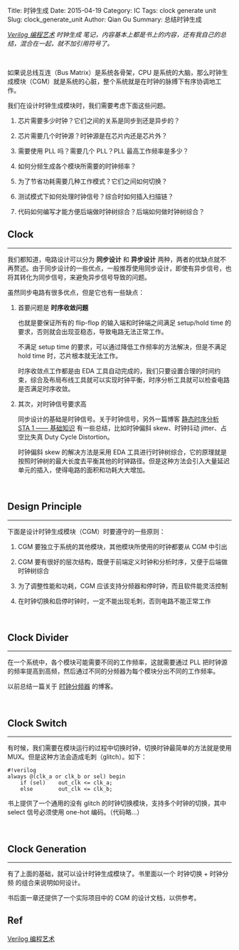 Title: 时钟生成
Date: 2015-04-19
Category: IC
Tags: clock generate unit
Slug: clock_generate_unit
Author: Qian Gu
Summary: 总结时钟生成

*[Verilog 编程艺术][book1] 时钟生成 笔记，内容基本上都是书上的内容，还有我自己的总结，混合在一起，就不加引用符号了。*

[book1]: http://www.amazon.cn/EDA%E7%B2%BE%E5%93%81%E6%99%BA%E6%B1%87%E9%A6%86-Verilog%E7%BC%96%E7%A8%8B%E8%89%BA%E6%9C%AF-%E9%AD%8F%E5%AE%B6%E6%98%8E/dp/B00HNVY3SY/ref=sr_1_1?ie=UTF8&qid=1429188978&sr=8-1&keywords=verilog%E7%BC%96%E7%A8%8B%E8%89%BA%E6%9C%AF 

<br>

如果说总线互连（Bus Matrix）是系统各骨架，CPU 是系统的大脑，那么时钟生成模块（CGM）就是系统的心脏，整个系统就是在时钟的脉搏下有序协调地工作。

我们在设计时钟生成模块时，我们需要考虑下面这些问题。

1. 芯片需要多少时钟？它们之间的关系是同步到还是异步的？

2. 芯片需要几个时钟源？时钟源是在芯片内还是芯片外？

3. 需要使用 PLL 吗？需要几个 PLL？PLL 最高工作频率是多少？

4. 如何分频生成各个模块所需要的时钟频率？

5. 为了节省功耗需要几种工作模式？它们之间如何切换？

6. 测试模式下如何处理时钟信号？综合时如何插入扫描链？

7. 代码如何编写才能方便后端做时钟树综合？后端如何做时钟树综合？

## Clock
* * *

我们都知道，电路设计可以分为 **同步设计** 和 **异步设计** 两种，两者的优缺点就不再赘述。由于同步设计的一些优点，一般推荐使用同步设计，即使有异步信号，也将其转化为同步信号，来避免异步信号导致的问题。

虽然同步电路有很多优点，但是它也有一些缺点：

1. 首要问题是 **时序收敛问题**

    也就是要保证所有的 flip-flop 的输入端和时钟端之间满足 setup/hold time 的要求，否则就会出现亚稳态，导致电路无法正常工作。

    不满足 setup time 的要求，可以通过降低工作频率的方法解决，但是不满足 hold time 时，芯片根本就无法工作。

    时序收敛点工作都是由 EDA 工具自动完成的，我们只要设置合理的时间约束，综合及布局布线工具就可以实现时钟平衡，时序分析工具就可以检查电路是否满足时序收敛。

2. 其次，对时钟信号要求高

    同步设计的基础是时钟信号。关于时钟信号，另外一篇博客 [静态时序分析 STA 1 —— 基础知识][blog1] 有一些总结，比如时钟偏斜 skew、时钟抖动 jitter、占空比失真 Duty Cycle Distortion。

    时钟偏斜 skew 的解决方法是采用 EDA 工具进行时钟树综合，它的原理就是按照时钟树的最大长度去平衡其他的时钟路径。但是这种方法会引入大量延迟单元的插入，使得电路的面积和功耗大大增加。

[blog1]: http://guqian110.github.io/pages/2015/03/18/static_timing_analysis_1_basic.html

<br>

## Design Principle
* * *

下面是设计时钟生成模块（CGM）时要遵守的一些原则：

1. CGM 要独立于系统的其他模块，其他模块所使用的时钟都要从 CGM 中引出

2. CGM 要有很好的层次结构，既便于前端定义时钟和分析时序，又便于后端做时钟树综合

3. 为了调整性能和功耗，CGM 应该支持分频器和停时钟，而且软件能灵活控制

4. 在时钟切换和启停时钟时，一定不能出现毛刺，否则电路不能正常工作

<br>

## Clock Divider
* * *

在一个系统中，各个模块可能需要不同的工作频率，这就需要通过 PLL 把时钟源的频率提高到高频，然后通过不同的分频器为每个模块分出不同的工作频率。

以前总结一篇关于 [时钟分频器][blog2] 的博客。

[blog2]: http://guqian110.github.io/pages/2014/10/13/clock_dividers.html

<br>

## Clock Switch
* * *

有时候，我们需要在模块运行的过程中切换时钟，切换时钟最简单的方法就是使用 MUX。但是这种方法会造成毛刺（glitch）。如下：

    #!verilog
    always @(clk_a or clk_b or sel) begin
        if (sel)    out_clk <= clk_a;
        else        out_clk <= clk_b;

书上提供了一个通用的没有 glitch 的时钟切换模块，支持多个时钟的切换，其中 select 信号必须使用 one-hot 编码。（代码略...）

<br>

## Clock Generation
* * *

有了上面的基础，就可以设计时钟生成模块了。书里面以一个 时钟切换 + 时钟分频 的组合来说明如何设计。

书后面一章还提供了一个实际项目中的 CGM 的设计文档，以供参考。

## Ref

[Verilog 编程艺术][book1]
